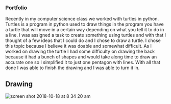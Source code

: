### Portfolio

Recently in my computer science class we worked with turtles in python. Turtles is a program in python used to draw things in the program you have a turtle that will move in a certain way depending on what you tell it to do in a line. I was assigned a task to create something using turtles and with that I thought of a few ideas that I could do and I chose to draw a turtle. I chose this topic because I believe it was doable and somewhat difficult. As I worked on drawing the turtle I had some difficulty on drawing the back because it had a bunch of shapes and would take along time to draw an accurate one so I simplified it to just one pentagon with lines.  With all that done I was able to finish the drawing and I was able to turn it in.

## Drawing
![screen shot 2018-10-18 at 8 34 20 am](https://user-images.githubusercontent.com/42577081/47158152-a3dc4900-d2b0-11e8-88b4-97c0a42b7c97.png)
